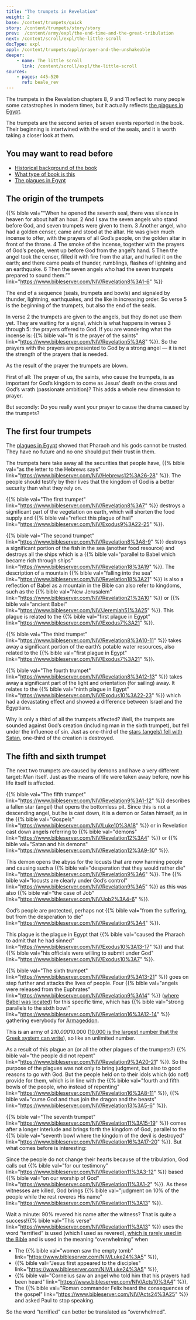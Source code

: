 ```yaml
---
title: "The trumpets in Revelation"
weight: 2
base: /content/trumpets/quick
story: /content/trumpets/story/story
prev:  /content/army/expl/the-end-time-and-the-great-tribulation
next: /content/scroll/expl/the-little-scroll
docType: expl
appl: /content/trumpets/appl/prayer-and-the-unshakeable
deeper:
    - name: The little scroll
      link: /content/scroll/expl/the-little-scroll
sources: 
    - pages: 445–520
      ref: beale_rev
---
```


The trumpets in the Revelation chapters 8, 9 and 11 reflect to many people some catastrophes in modern times, but it actually reflects [the plagues in Egypt](/bible/exodus/expl/the-plagues-in-egypt).

The trumpets are the second series of seven events reported in the book. Their beginning is intertwined with the end of the seals, and it is worth taking a closer look at them.

## You may want to read before

<a name="bced"></a>
- [Historical background of the book](/background/history/expl/pax-romana-key-to-understand-the-book-of-revelation)
- [What type of book is this](/background/literature/expl/the-book-of-revelation-how-to-read-it)
- [The plagues in Egypt](/bible/exodus/expl/the-plagues-in-egypt)

## The origin of the trumpets

<a name="5cb5"></a>
{{% bible val="“When he opened the seventh seal, there was silence in heaven for about half an hour. 2 And I saw the seven angels who stand before God, and seven trumpets were given to them. 3 Another angel, who had a golden censer, came and stood at the altar. He was given much incense to offer, with the prayers of all God’s people, on the golden altar in front of the throne. 4 The smoke of the incense, together with the prayers of God’s people, went up before God from the angel’s hand. 5 Then the angel took the censer, filled it with fire from the altar, and hurled it on the earth; and there came peals of thunder, rumblings, flashes of lightning and an earthquake. 6 Then the seven angels who had the seven trumpets prepared to sound them.”" link="https://www.bibleserver.com/NIV/Revelation8%3A1-6" %}}

The end of a sequence (seals, trumpets and bowls) and signaled by thunder, lightning, earthquakes, and the like in increasing order. So verse 5 is the beginning of the trumpets, but also the end of the seals.

In verse 2 the trumpets are given to the angels, but they do not use them yet. They are waiting for a signal, which is what happens in verses 3 through 5: the prayers offered to God. If you are wondering what the incense is: {{% bible val="It is the prayer of the saints" link="https://www.bibleserver.com/NIV/Revelation5%3A8" %}}. So the prayers with the prayers are presented to God by a strong angel — it is not the strength of the prayers that is needed.

As the result of the prayer the trumpets are blown.

First of all: The prayer of us, the saints, who cause the trumpets, is as important for God’s kingdom to come as Jesus’ death on the cross and God’s wrath (passionate ambition)? This adds a whole new dimension to prayer.

But secondly: Do you really want your prayer to cause the drama caused by the trumpets?

## The first four trumpets

<a name="8718"></a>
The [plagues in Egypt](/bible/exodus/expl/the-plagues-in-egypt) showed that Pharaoh and his gods cannot be trusted. They have no future and no one should put their trust in them.

The trumpets here take away all the securities that people have, {{% bible val="as the letter to the Hebrews says" link="https://www.bibleserver.com/NIV/Hebrews12%3A26-28" %}}. The people should testify by their lives that the kingdom of God is a better security than what they rely on.

{{% bible val="The first trumpet" link="https://www.bibleserver.com/NIV/Revelation8%3A7" %}} destroys a significant part of the vegetation on earth, which will shorten the food supply and {{% bible val="reflect this plague of hail" link="https://www.bibleserver.com/NIV/Exodus9%3A22-25" %}}.

{{% bible val="The second trumpet" link="https://www.bibleserver.com/NIV/Revelation8%3A8-9" %}} destroys a significant portion of the fish in the sea (another food resource) and destroys all the ships which is a {{% bible val="parallel to Babel which became rich through ships" link="https://www.bibleserver.com/NIV/Revelation18%3A19" %}}. The description of a mountain {{% bible val="falling into the sea" link="https://www.bibleserver.com/NIV/Revelation18%3A21" %}} is also a reflection of Babel as a mountain in the Bible can also refer to kingdoms, such as the {{% bible val="New Jerusalem" link="https://www.bibleserver.com/NIV/Revelation21%3A10" %}} or {{% bible val="ancient Babel" link="https://www.bibleserver.com/NIV/Jeremiah51%3A25" %}}. This plague is related to the {{% bible val="first plague in Egypt" link="https://www.bibleserver.com/NIV/Exodus7%3A21" %}}.

{{% bible val="The third trumpet" link="https://www.bibleserver.com/NIV/Revelation8%3A10-11" %}} takes away a significant portion of the earth’s potable water resources, also related to the {{% bible val="first plague in Egypt" link="https://www.bibleserver.com/NIV/Exodus7%3A21" %}}.

{{% bible val="The fourth trumpet" link="https://www.bibleserver.com/NIV/Revelation8%3A12-13" %}} takes away a significant part of the light and orientation (for sailing) away. It relates to the {{% bible val="ninth plague in Egypt" link="https://www.bibleserver.com/NIV/Exodus10%3A22-23" %}} which had a devastating effect and showed a difference between Israel and the Egyptians.

Why is only a third of all the trumpets affected? Well, the trumpets are sounded against God’s creation (including man in the sixth trumpet), but fell under the influence of sin. Just as one-third of the [stars (angels) fell with Satan](/content/jesus/expl/a-different-christmas-story), one-third of the creation is destroyed.

## The fifth and sixth trumpet

<a name="403f"></a>
The next two trumpets are caused by demons and have a very different target: Man itself. Just as the means of life were taken away before, now his life itself is affected.

{{% bible val="The fifth trumpet" link="https://www.bibleserver.com/NIV/Revelation9%3A1-12" %}} describes a fallen star (angel) that opens the bottomless pit. Since this is not a descending angel, but he is cast down, it is a demon or Satan himself, as in the {{% bible val="Gospels" link="https://www.bibleserver.com/NIV/Luke10%3A18" %}} or in Revelation cast down angels referring to {{% bible val="demons" link="https://www.bibleserver.com/NIV/Revelation12%3A4" %}} or {{% bible val="Satan and his demons" link="https://www.bibleserver.com/NIV/Revelation12%3A9-10" %}}.

This demon opens the abyss for the locusts that are now harming people and causing such a {{% bible val="desperation that they would rather die" link="https://www.bibleserver.com/NIV/Revelation9%3A6" %}}. The {{% bible val="locusts are clearly under God’s control" link="https://www.bibleserver.com/NIV/Revelation9%3A5" %}} as this was also {{% bible val="the case of Job" link="https://www.bibleserver.com/NIV/Job2%3A4-6" %}}.

God’s people are protected, perhaps not {{% bible val="from the suffering, but from the desperation to die" link="https://www.bibleserver.com/NIV/Revelation9%3A4" %}}.

This plague is the plague in Egypt that {{% bible val="caused the Pharaoh to admit that he had sinned" link="https://www.bibleserver.com/NIV/Exodus10%3A13-17" %}} and that {{% bible val="his officials were willing to submit under God" link="https://www.bibleserver.com/NIV/Exodus10%3A7" %}}.

{{% bible val="The sixth trumpet" link="https://www.bibleserver.com/NIV/Revelation9%3A13-21" %}} goes on step further and attacks the lives of people. Four {{% bible val="angels were released from the Euphrates" link="https://www.bibleserver.com/NIV/Revelation9%3A14" %}} ([where Babel was located](https://en.wikipedia.org/wiki/Babylon)) for this specific time, which has {{% bible val="strong parallels to the sixth bowl" link="https://www.bibleserver.com/NIV/Revelation16%3A12-14" %}} gathering everybody for [Armageddon](/content/bowls/expl/the-key-to-armageddon).

This is an army of 2*10.000*10.000 ([10.000 is the largest number that the Greek system can write](https://simple.wikipedia.org/wiki/Greek_numerals)), so like an unlimited number.

As a result of this plague an (or all the other plagues of the trumpets?) {{% bible val="the people did not repent" link="https://www.bibleserver.com/NIV/Revelation9%3A20-21" %}}. So the purpose of the plagues was not only to bring judgment, but also to good reasons to go with God. But the people held on to their idols which (do not!) provide for them, which is in line with the {{% bible val="fourth and fifth bowls of the people, who instead of repenting" link="https://www.bibleserver.com/NIV/Revelation16%3A8-11" %}}, {{% bible val="curse God and thus join the dragon and the beasts" link="https://www.bibleserver.com/NIV/Revelation13%3A5-6" %}}.

{{% bible val="The seventh trumpet" link="https://www.bibleserver.com/NIV/Revelation11%3A15-19" %}} comes after a longer interlude and brings forth the kingdom of God, parallel to the {{% bible val="seventh bowl where the kingdom of the devil is destroyed" link="https://www.bibleserver.com/NIV/Revelation16%3A17-20" %}}. But what comes before is interesting:

Since the people do not change their hearts because of the tribulation, God calls out {{% bible val="for our testimony" link="https://www.bibleserver.com/NIV/Revelation11%3A3-12" %}} based {{% bible val="on our worship of God" link="https://www.bibleserver.com/NIV/Revelation11%3A1-2" %}}. As these witnesses are killed, God brings {{% bible val="judgment on 10% of the people while the rest reveres His name" link="https://www.bibleserver.com/NIV/Revelation11%3A13" %}}. 

Wait a minute: 90% revered his name after the witness? That is quite a success!{{% bible val="This verse" link="https://www.bibleserver.com/NIV/Revelation11%3A13" %}} uses the word “terrified” is used (which I used as revered), [which is rarely used in the Bible](https://biblehub.com/greek/1719.htm) and is used in the meaning “overwhelming” when
- The {{% bible val="women saw the empty tomb" link="https://www.bibleserver.com/NIV/Luke24%3A5" %}},
- {{% bible val="Jesus first appeared to the disciples" link="https://www.bibleserver.com/NIV/Luke24%3A5" %}},
- {{% bible val="Cornelius saw an angel who told him that his prayers had been heard" link="https://www.bibleserver.com/NIV/Acts10%3A4" %}},
- The {{% bible val="Roman commander Felix heard the consequences of the gospel" link="https://www.bibleserver.com/NIV/Acts24%3A25" %}} and asked Paul to stop speaking.

So the word “terrified” can better be translated as “overwhelmed”.

